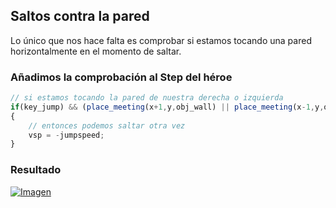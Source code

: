 ## Saltos contra la pared
Lo único que nos hace falta es comprobar si estamos tocando una pared horizontalmente  en el momento de saltar.

### Añadimos la comprobación al Step del héroe
```javascript
// si estamos tocando la pared de nuestra derecha o izquierda
if(key_jump) && (place_meeting(x+1,y,obj_wall) || place_meeting(x-1,y,obj_wall))
{	
	// entonces podemos saltar otra vez
    vsp = -jumpspeed;
}

```

### Resultado
[![Imagen](https://github.com/hcosta/referencia-gml/raw/master/aprendizaje/plataformas/08_saltos_contra_la_pared.gmx/captura.jpg)](https://github.com/hcosta/referencia-gml/raw/master/aprendizaje/plataformas/08_saltos_contra_la_pared.gmx/captura.jpg)